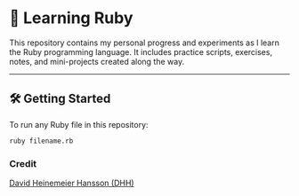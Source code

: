 # 📕 Learning Ruby

This repository contains my personal progress and experiments as I learn the Ruby programming language. It includes practice scripts, exercises, notes, and mini-projects created along the way.

---

## 🛠️ Getting Started

To run any Ruby file in this repository:

```bash
ruby filename.rb
```

### Credit
[David Heinemeier Hansson (DHH)](https://x.com/dhh)